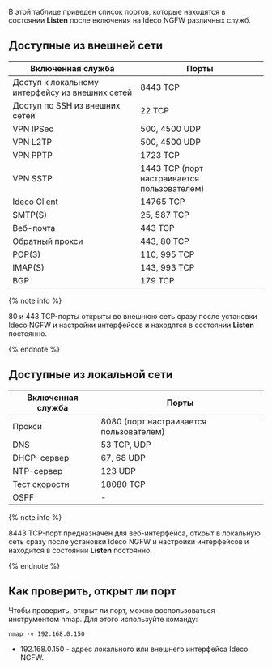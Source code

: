 В этой таблице приведен список портов, которые находятся в состоянии **Listen** после включения на Ideco NGFW различных служб.

## Доступные из внешней сети 

| Включенная служба   | Порты   |
|----------|----------|
| Доступ к локальному интерфейсу из внешних сетей | 8443 TCP |
| Доступ по SSH из внешних сетей | 22 TCP |
| VPN IPSec | 500, 4500 UDP |
| VPN L2TP |  500, 4500 UDP |
| VPN PPTP |  1723 TCP |
| VPN SSTP |  1443 TCP (порт настраивается пользователем) |
| Ideco Client | 14765 TCP |
| SMTP(S) | 25, 587 TCP |
| Веб-почта | 443 TCP |
| Обратный прокси | 443, 80 TCP |
| POP(3) | 110, 995 TCP |
| IMAP(S) | 143, 993 TCP |
| BGP | 179 TCP |

{% note info %}

80 и 443 TCP-порты открыты во внешнюю сеть сразу после установки Ideco NGFW и настройки интерфейсов и находятся в состоянии **Listen** постоянно.

{% endnote %}

## Доступные из локальной сети

| Включенная служба   | Порты   |
|----------|----------|
| Прокси | 8080 (порт настраивается пользователем) |
| DNS | 53 TCP, UDP |
| DHCP-сервер | 67, 68 UDP |
| NTP-сервер | 123 UDP |
| Тест скорости | 18080 TCP |
| OSPF | - |

{% note info %}

8443 TCP-порт предназначен для веб-интерфейса, открыт в локальную сеть сразу после установки Ideco NGFW и настройки интерфейсов и находится в состоянии **Listen** постоянно.

{% endnote %}

## Как проверить, открыт ли порт

Чтобы проверить, открыт ли порт, можно воспользоваться инструментом nmap. Для этого используйте команду:

```
nmap -v 192.168.0.150
```

* 192.168.0.150 - адрес локального или внешнего интерфейса Ideco NGFW. 
